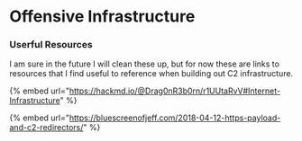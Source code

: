 # Offensive Infrastructure

### Userful Resources

I am sure in the future I will clean these up, but for now these are links to resources that I find useful to reference when building out C2 infrastructure.&#x20;

{% embed url="https://hackmd.io/@Drag0nR3b0rn/r1UUtaRvV#Internet-Infrastructure" %}

{% embed url="https://bluescreenofjeff.com/2018-04-12-https-payload-and-c2-redirectors/" %}
